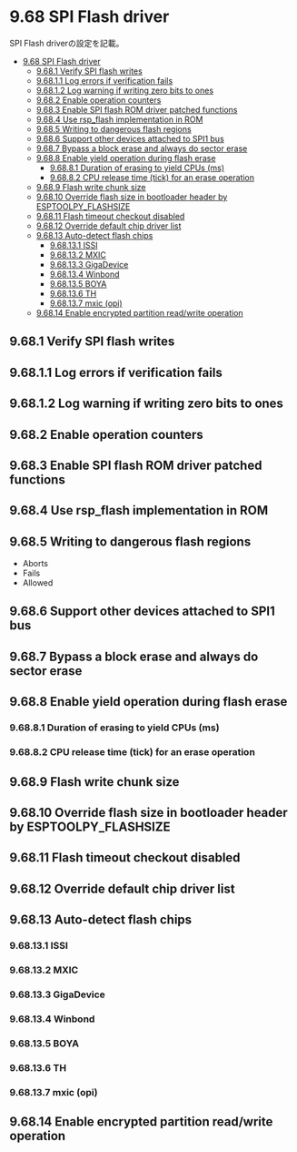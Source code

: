 # 9.68 SPI Flash driver
SPI Flash driverの設定を記載。

- [9.68 SPI Flash driver](#968-spi-flash-driver)
  - [9.68.1 Verify SPI flash writes](#9681-verify-spi-flash-writes)
  - [9.68.1.1 Log errors if verification fails](#96811-log-errors-if-verification-fails)
  - [9.68.1.2 Log warning if writing zero bits to ones](#96812-log-warning-if-writing-zero-bits-to-ones)
  - [9.68.2 Enable operation counters](#9682-enable-operation-counters)
  - [9.68.3 Enable SPI flash ROM driver patched functions](#9683-enable-spi-flash-rom-driver-patched-functions)
  - [9.68.4 Use rsp\_flash implementation in ROM](#9684-use-rsp_flash-implementation-in-rom)
  - [9.68.5 Writing to dangerous flash regions](#9685-writing-to-dangerous-flash-regions)
  - [9.68.6 Support other devices attached to SPI1 bus](#9686-support-other-devices-attached-to-spi1-bus)
  - [9.68.7 Bypass a block erase and always do sector erase](#9687-bypass-a-block-erase-and-always-do-sector-erase)
  - [9.68.8 Enable yield operation during flash erase](#9688-enable-yield-operation-during-flash-erase)
    - [9.68.8.1 Duration of erasing to yield CPUs (ms)](#96881-duration-of-erasing-to-yield-cpus-ms)
    - [9.68.8.2 CPU release time (tick) for an erase operation](#96882-cpu-release-time-tick-for-an-erase-operation)
  - [9.68.9 Flash write chunk size](#9689-flash-write-chunk-size)
  - [9.68.10 Override flash size in bootloader header by ESPTOOLPY\_FLASHSIZE](#96810-override-flash-size-in-bootloader-header-by-esptoolpy_flashsize)
  - [9.68.11 Flash timeout checkout disabled](#96811-flash-timeout-checkout-disabled)
  - [9.68.12 Override default chip driver list](#96812-override-default-chip-driver-list)
  - [9.68.13 Auto-detect flash chips](#96813-auto-detect-flash-chips)
    - [9.68.13.1 ISSI](#968131-issi)
    - [9.68.13.2 MXIC](#968132-mxic)
    - [9.68.13.3 GigaDevice](#968133-gigadevice)
    - [9.68.13.4 Winbond](#968134-winbond)
    - [9.68.13.5 BOYA](#968135-boya)
    - [9.68.13.6 TH](#968136-th)
    - [9.68.13.7 mxic (opi)](#968137-mxic-opi)
  - [9.68.14 Enable encrypted partition read/write operation](#96814-enable-encrypted-partition-readwrite-operation)

## 9.68.1 Verify SPI flash writes
## 9.68.1.1 Log errors if verification fails
## 9.68.1.2 Log warning if writing zero bits to ones
## 9.68.2 Enable operation counters
## 9.68.3 Enable SPI flash ROM driver patched functions
## 9.68.4 Use rsp_flash implementation in ROM
## 9.68.5 Writing to dangerous flash regions
- Aborts
- Fails
- Allowed
## 9.68.6 Support other devices attached to SPI1 bus
## 9.68.7 Bypass a block erase and always do sector erase
## 9.68.8 Enable yield operation during flash erase
### 9.68.8.1 Duration of erasing to yield CPUs (ms)
### 9.68.8.2 CPU release time (tick) for an erase operation
## 9.68.9 Flash write chunk size
## 9.68.10 Override flash size in bootloader header by ESPTOOLPY_FLASHSIZE
## 9.68.11 Flash timeout checkout disabled 
## 9.68.12 Override default chip driver list
## 9.68.13 Auto-detect flash chips
### 9.68.13.1 ISSI
### 9.68.13.2 MXIC
### 9.68.13.3 GigaDevice
### 9.68.13.4 Winbond
### 9.68.13.5 BOYA
### 9.68.13.6 TH
### 9.68.13.7 mxic (opi)
## 9.68.14 Enable encrypted partition read/write operation
